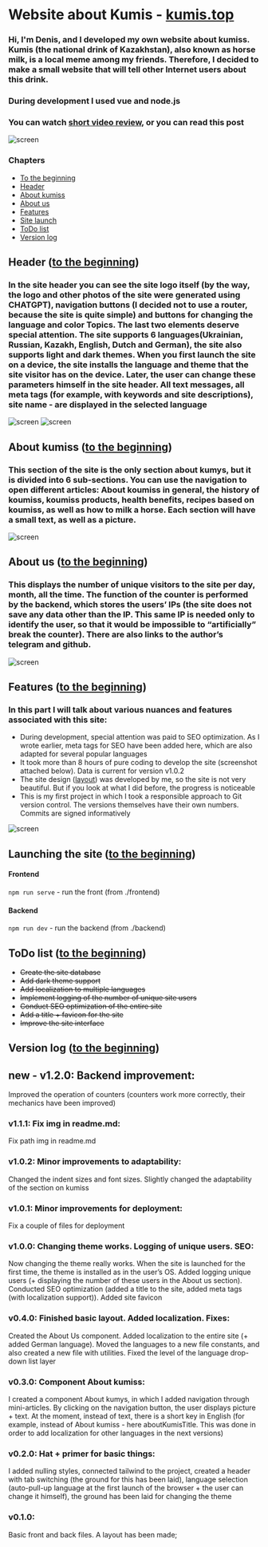 <a name="beginning"></a>

# Website about Kumis - [kumis.top](https://kumis.top)

### Hi, I'm Denis, and I developed my own website about kumiss. Kumis (the national drink of Kazakhstan), also known as horse milk, is a local meme among my friends. Therefore, I decided to make a small website that will tell other Internet users about this drink.

### During development I used vue and node.js

### You can watch [short video review](https://youtu.be/KMbhWf6lDHY), or you can read this post

![screen](https://github.com/DenisGradov/Kumis/blob/main/git-imgs/allSite.png?raw=true)

### Chapters

- [To the beginning](#beginning)
- [Header](#Header)
- [About kumiss](#About_kumys)
- [About us](#About_us)
- [Features](#Features)
- [Site launch](#launch)
- [ToDo list](#there_list)
- [Version log](#log)

<a name="Header"></a>

## Header ([to the beginning](#beginning))

### In the site header you can see the site logo itself (by the way, the logo and other photos of the site were generated using CHATGPT), navigation buttons (I decided not to use a router, because the site is quite simple) and buttons for changing the language and color Topics. The last two elements deserve special attention. The site supports 6 languages ​​(Ukrainian, Russian, Kazakh, English, Dutch and German), the site also supports light and dark themes. When you first launch the site on a device, the site installs the language and theme that the site visitor has on the device. Later, the user can change these parameters himself in the site header. All text messages, all meta tags (for example, with keywords and site descriptions), site name - are displayed in the selected language


![screen](https://github.com/DenisGradov/Kumis/blob/main/git-imgs/header1.png?raw=true)
![screen](https://github.com/DenisGradov/Kumis/blob/main/git-imgs/header2.png?raw=true)

<a name="About_kumys"></a>

## About kumiss ([to the beginning](#beginning))

### This section of the site is the only section about kumys, but it is divided into 6 sub-sections. You can use the navigation to open different articles: About koumiss in general, the history of koumiss, koumiss products, health benefits, recipes based on koumiss, as well as how to milk a horse. Each section will have a small text, as well as a picture.

![screen](https://github.com/DenisGradov/Kumis/blob/main/git-imgs/aboutKumis.png?raw=true)

<a name="About_us"></a>

## About us ([to the beginning](#beginning))

### This displays the number of unique visitors to the site per day, month, all the time. The function of the counter is performed by the backend, which stores the users’ IPs (the site does not save any data other than the IP. This same IP is needed only to identify the user, so that it would be impossible to “artificially” break the counter). There are also links to the author’s telegram and github.

![screen](https://github.com/DenisGradov/Kumis/blob/main/git-imgs/aboutUs.png?raw=true)

<a name="Features"></a>

## Features ([to the beginning](#beginning))

### In this part I will talk about various nuances and features associated with this site:
* During development, special attention was paid to SEO optimization. As I wrote earlier, meta tags for SEO have been added here, which are also adapted for several popular languages
* It took more than 8 hours of pure coding to develop the site (screenshot attached below). Data is current for version v1.0.2
* The site design ([layout](https://www.figma.com/design/MjiRUgvpn9xfWQzulohnVn/Untitled?node-id=16-50&t=ZQrErRU0Y8qslwbE-1)) was developed by me, so the site is not very beautiful. But if you look at what I did before, the progress is noticeable
* This is my first project in which I took a responsible approach to Git version control. The versions themselves have their own numbers. Commits are signed informatively

![screen](https://github.com/DenisGradov/Kumis/blob/main/git-imgs/time-for-project.png?raw=true)

<a name="launch"></a>

## Launching the site ([to the beginning](#beginning))

#### Frontend

`npm run serve` - run the front (from ./frontend)

#### Backend

`npm run dev` - run the backend (from ./backend)

<a name="there_list"></a>

## ToDo list ([to the beginning](#beginning))
* ~~Create the site database~~
* ~~Add dark theme support~~
* ~~Add localization to multiple languages~~
* ~~Implement logging of the number of unique site users~~
* ~~Conduct SEO optimization of the entire site~~
* ~~Add a title + favicon for the site~~
* ~~Improve the site interface~~


<a name="log"></a>

## Version log ([to the beginning](#beginning))

## new - v1.2.0: Backend improvement:
Improved the operation of counters (counters work more correctly, their mechanics have been improved)

### v1.1.1: Fix img in readme.md:
Fix path img in readme.md

### v1.0.2: Minor improvements to adaptability:

Changed the indent sizes and font sizes. Slightly changed the adaptability of the section on kumiss

### v1.0.1: Minor improvements for deployment:

Fix a couple of files for deployment

### v1.0.0: Changing theme works. Logging of unique users. SEO:

Now changing the theme really works. When the site is launched for the first time, the theme is installed as in the user’s OS. Added logging
unique users (+ displaying the number of these users in the About us section). Conducted SEO optimization (added a title to the site,
added meta tags (with localization support)). Added site favicon

### v0.4.0: Finished basic layout. Added localization. Fixes:

Created the About Us component. Added localization to the entire site (+ added German language). Moved the languages ​​to a new file
constants, and also created a new file with utilities. Fixed the level of the language drop-down list layer

### v0.3.0: Component About kumiss:

I created a component About kumys, in which I added navigation through mini-articles. By clicking on the navigation button, the user displays
picture + text. At the moment, instead of text, there is a short key in English (for example, instead of About kumiss - here
aboutKumisTitle. This was done in order to add localization for other languages ​​in the next versions)

### v0.2.0: Hat + primer for basic things:

I added nulling styles, connected tailwind to the project, created a header with tab switching (the ground for this has been laid),
language selection (auto-pull-up
language at the first launch of the browser + the user can change it himself), the ground has been laid for changing the theme

### v0.1.0:

Basic front and back files. A layout has been made;
